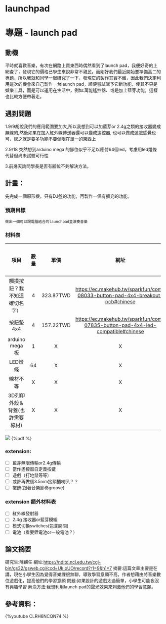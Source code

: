 # launchpad
# 專題 - launch pad

## 動機
平時就喜歡音樂，有次在網路上買東西時偶然看到了launch pad，我便好奇的上網查了，發現它的價格已學生來說非常不親民，而剛好我們最近開始要準備高二的專題，所以我就和同學一起研究了一下，發現它的製作其實不難，因此我們決定利用這次的機會來自己製作一台launch pad，順便嘗試賦予它新功能，使其不只是娛樂工具，而是可以運用在生活中，例如:萬能遙控器、或是加上藍芽功能，這樣也比較方便帶著走。
## 遇到問題
1.9/9胡說我們的應用範圍要加大,所以我想到可以加藍芽or 2.4g之類的接收器變成無線的,然後如果在加入紅外線傳送器還可以變成遙控器,
也可以做成遊戲感覺也可，總之就是要多功能不要侷限在單一的東西上

2.9/18 突然想到arduino mega 的腳位似乎不足以應付64個led，考慮用led燈條代替但尚未試驗可行性

3.前幾天詢問學長是否有腳位不夠解決方法，
## 計畫：
先完成一個原形機，只有DJ盤的功能，再製作一個有擴充的功能。
###  預期目標
`做出一個可以跟電腦結合的launchpad並演奏音樂`
### 材料表

 
|              項目              | 數量 |   單價    |                                      網址                                      | 是否買了 |
|:------------------------------:|:----:|:---------:|:------------------------------------------------------------------------------:|:--------:|
|  觸摸按鈕？我不知道確切名字）  |  4   | 323.87TWD |  https://ec.makehub.tw/sparkfun/com-08033-button-pad-4x4-breakout-pcb#chinese  |    √     |
|           按鈕墊 4x4           |  4   | 157.22TWD | https://ec.makehub.tw/sparkfun/com-07835-button-pad-4x4-led-compatible#chinese | √         |
|       arduino mega 板       |  1   |     X     |                                       X                                        |          |
|              LED燈條               |  64  |     X     |                                       X                                        |          |
|            線材不等            |  X   |     X     |                                       X                                        |          |
| 3D列印外殼＆背蓋(也許需要線材) |  X   |     X     |                                       X                                        |          |
![](https://i.imgur.com/P20aB18.png)
{%pdf  %}

### extension:
- [ ] 藍芽無限傳輸or2.4g傳輸
- [ ] 當作遙控器自定義按鍵
- [ ] 遊戲（打地鼠等等）
- [ ] 或許再做個3.5mm接頭插喇叭？？
- [ ] 擺飾(跟著音樂節奏groove)
 
### extension 額外材料表
- [ ] 紅外線發射器
- [ ] 2.4g 接收器or藍芽模組
- [ ] 模式切換switches(包含開關)
- [ ] 電池（看要鋰電池or一般電池？）

## 論文摘要
研究生:陳麒任
網址:https://ndltd.ncl.edu.tw/cgi-bin/gs32/gsweb.cgi/ccd=Uk.oUO/record?r1=9&h1=7
摘要:這篇文章主要是在講，現在小學生因為覺得音樂課很無聊，導致學習意願不高，作者想藉由將音樂數位遊戲化，提高他們的學習意願
問題:如果設計的遊戲太過簡單，小學生可能夜沒有興趣學習
解決方法:我想利用launch pad的聲光效果來刺激他們的學習意願。

## 參考資料：
{%youtube CLRH6NCQN74 %}



